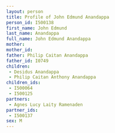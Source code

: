```yaml
---
layout: person
title: Profile of John Edmund Anandappa
person_id: I500138
first_name: John Edmund
last_name: Anandappa
full_name: John Edmund Anandappa
mother: 
mother_id: 
father: Philip Caitan Anandappa
father_id: I0749
children:
 - Desidus Anandappa
 - Philip Caitan Anthony Anandappa
children_ids:
 - I500064
 - I500125
partners:
 - Agnes Lucy Laity Ramenaden
partner_ids:
 - I500137
sex: M
---
```



